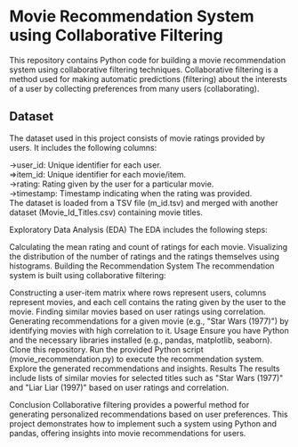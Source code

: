 # Movie Recommendation System using Collaborative Filtering

This repository contains Python code for building a movie recommendation system using collaborative filtering techniques. Collaborative filtering is a method used for making automatic predictions (filtering) about the interests of a user by collecting preferences from many users (collaborating).

## Dataset
The dataset used in this project consists of movie ratings provided by users. It includes the following columns:

->user_id: Unique identifier for each user.<br/>
=>item_id: Unique identifier for each movie/item.<br/>
->rating: Rating given by the user for a particular movie.<br/>
->timestamp: Timestamp indicating when the rating was provided.<br/>
The dataset is loaded from a TSV file (m_id.tsv) and merged with another dataset (Movie_Id_Titles.csv) containing movie titles.

Exploratory Data Analysis (EDA)
The EDA includes the following steps:

Calculating the mean rating and count of ratings for each movie.
Visualizing the distribution of the number of ratings and the ratings themselves using histograms.
Building the Recommendation System
The recommendation system is built using collaborative filtering:

Constructing a user-item matrix where rows represent users, columns represent movies, and each cell contains the rating given by the user to the movie.
Finding similar movies based on user ratings using correlation.
Generating recommendations for a given movie (e.g., "Star Wars (1977)") by identifying movies with high correlation to it.
Usage
Ensure you have Python and the necessary libraries installed (e.g., pandas, matplotlib, seaborn).
Clone this repository.
Run the provided Python script (movie_recommendation.py) to execute the recommendation system.
Explore the generated recommendations and insights.
Results
The results include lists of similar movies for selected titles such as "Star Wars (1977)" and "Liar Liar (1997)" based on user ratings and correlation.

Conclusion
Collaborative filtering provides a powerful method for generating personalized recommendations based on user preferences. This project demonstrates how to implement such a system using Python and pandas, offering insights into movie recommendations for users.
